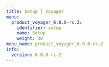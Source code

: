 ```yaml
---
title: Setup | Voyager
menu:
  product_voyager_6.0.0-rc.2:
    identifier: setup
    name: Setup
    weight: 30
menu_name: product_voyager_6.0.0-rc.2
info:
  version: 6.0.0-rc.2
---
```


